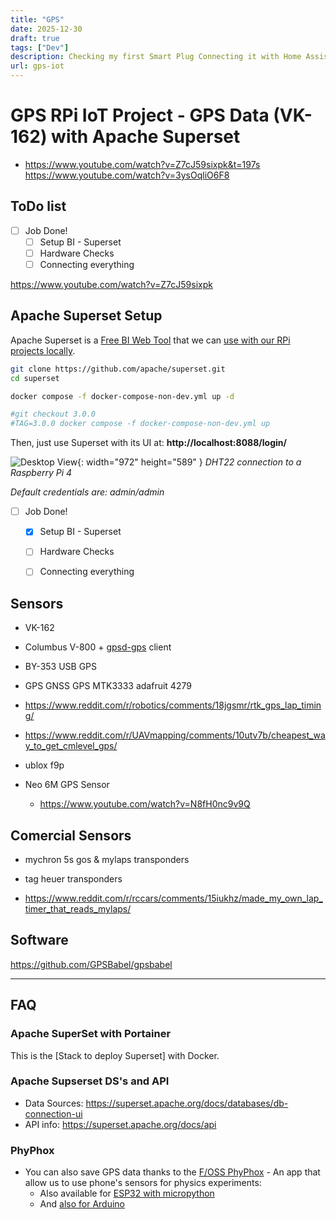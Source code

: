 ```yaml
---
title: "GPS"
date: 2025-12-30
draft: true
tags: ["Dev"]
description: Checking my first Smart Plug Connecting it with Home Assistant [HA].
url: gps-iot
---
```




# GPS RPi IoT Project - GPS Data (VK-162) with Apache Superset

* <https://www.youtube.com/watch?v=Z7cJ59sixpk&t=197s>
<https://www.youtube.com/watch?v=3ysOqliO6F8>

## ToDo list

- [ ] Job Done!
  + [ ] Setup BI - Superset
  + [ ] Hardware Checks
  + [ ] Connecting everything

<https://www.youtube.com/watch?v=Z7cJ59sixpk>

## Apache Superset Setup

Apache Superset is a [Free BI Web Tool](https://superset.apache.org/docs/intro/) that we can [use with our RPi projects locally](https://superset.apache.org/docs/installation/installing-superset-using-docker-compose/).


```sh
git clone https://github.com/apache/superset.git
cd superset

docker compose -f docker-compose-non-dev.yml up -d

#git checkout 3.0.0
#TAG=3.0.0 docker compose -f docker-compose-non-dev.yml up
```

Then, just use Superset with its UI at: **http://localhost:8088/login/**

![Desktop View](/img/superset-working.png){: width="972" height="589" }
_DHT22 connection to a Raspberry Pi 4_

*Default credentials are: admin/admin*

- [ ] Job Done!
  + [x] Setup BI - Superset
  + [ ] Hardware Checks
  + [ ] Connecting everything


## Sensors

* VK-162
* Columbus V-800 + [gpsd-gps](https://gpsd.io/) client
* BY-353 USB GPS

* GPS GNSS GPS MTK3333 adafruit 4279
* https://www.reddit.com/r/robotics/comments/18jgsmr/rtk_gps_lap_timing/
* https://www.reddit.com/r/UAVmapping/comments/10utv7b/cheapest_way_to_get_cmlevel_gps/
* ublox f9p

* Neo 6M GPS Sensor
  * https://www.youtube.com/watch?v=N8fH0nc9v9Q

## Comercial Sensors

* mychron 5s gos
& mylaps transponders
* tag heuer transponders

* https://www.reddit.com/r/rccars/comments/15iukhz/made_my_own_lap_timer_that_reads_mylaps/

## Software

https://github.com/GPSBabel/gpsbabel

---

## FAQ

### Apache SuperSet with Portainer

This is the [Stack to deploy Superset] with Docker.



### Apache Supserset DS's and API

* Data Sources: <https://superset.apache.org/docs/databases/db-connection-ui>
* API info: <https://superset.apache.org/docs/api>

### PhyPhox

* You can also save GPS data thanks to the [F/OSS PhyPhox](https://github.com/phyphox/phyphox-android) - An app that allow us to use phone's sensors for physics experiments:
  * Also available for [ESP32 with micropython](https://github.com/phyphox/phyphox-micropython)
  * And [also for Arduino](https://github.com/phyphox/phyphox-arduino)